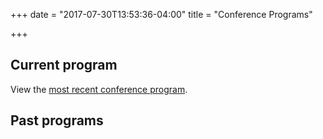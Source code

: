 +++
date = "2017-07-30T13:53:36-04:00"
title = "Conference Programs"

+++

## Current program

View the <a href="http://ssha2019.ssha.org/hps/SSHAFinalProgram110519.pdf" target="_blank"> most recent conference program</a>.

## Past programs
